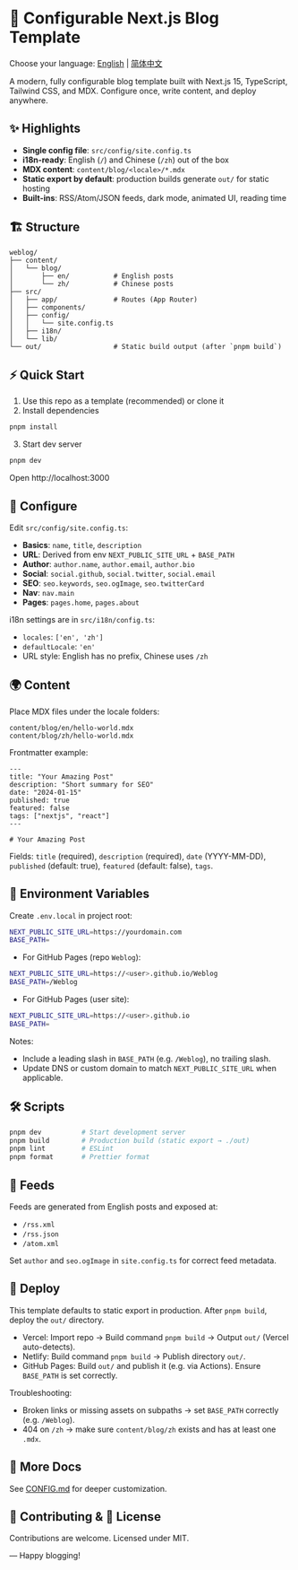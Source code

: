 # 🚀 Configurable Next.js Blog Template

Choose your language: [English](README.md) | [简体中文](README.zh-CN.md)

A modern, fully configurable blog template built with Next.js 15, TypeScript, Tailwind CSS, and MDX. Configure once, write content, and deploy anywhere.

## ✨ Highlights

- **Single config file**: `src/config/site.config.ts`
- **i18n-ready**: English (`/`) and Chinese (`/zh`) out of the box
- **MDX content**: `content/blog/<locale>/*.mdx`
- **Static export by default**: production builds generate `out/` for static hosting
- **Built-ins**: RSS/Atom/JSON feeds, dark mode, animated UI, reading time

## 🏗️ Structure

```
weblog/
├── content/
│   └── blog/
│       ├── en/           # English posts
│       └── zh/           # Chinese posts
├── src/
│   ├── app/              # Routes (App Router)
│   ├── components/
│   ├── config/
│   │   └── site.config.ts
│   ├── i18n/
│   └── lib/
└── out/                  # Static build output (after `pnpm build`)
```

## ⚡ Quick Start

1) Use this repo as a template (recommended) or clone it
2) Install dependencies

```bash
pnpm install
```

3) Start dev server

```bash
pnpm dev
```

Open http://localhost:3000

## 🔧 Configure

Edit `src/config/site.config.ts`:

- **Basics**: `name`, `title`, `description`
- **URL**: Derived from env `NEXT_PUBLIC_SITE_URL` + `BASE_PATH`
- **Author**: `author.name`, `author.email`, `author.bio`
- **Social**: `social.github`, `social.twitter`, `social.email`
- **SEO**: `seo.keywords`, `seo.ogImage`, `seo.twitterCard`
- **Nav**: `nav.main`
- **Pages**: `pages.home`, `pages.about`

i18n settings are in `src/i18n/config.ts`:

- `locales`: `['en', 'zh']`
- `defaultLocale`: `'en'`
- URL style: English has no prefix, Chinese uses `/zh`

## 🌍 Content

Place MDX files under the locale folders:

```
content/blog/en/hello-world.mdx
content/blog/zh/hello-world.mdx
```

Frontmatter example:

```mdx
---
title: "Your Amazing Post"
description: "Short summary for SEO"
date: "2024-01-15"
published: true
featured: false
tags: ["nextjs", "react"]
---

# Your Amazing Post
```

Fields: `title` (required), `description` (required), `date` (YYYY-MM-DD), `published` (default: true), `featured` (default: false), `tags`.

## 🔐 Environment Variables

Create `.env.local` in project root:

```bash
NEXT_PUBLIC_SITE_URL=https://yourdomain.com
BASE_PATH=
```

- For GitHub Pages (repo `Weblog`):

```bash
NEXT_PUBLIC_SITE_URL=https://<user>.github.io/Weblog
BASE_PATH=/Weblog
```

- For GitHub Pages (user site):

```bash
NEXT_PUBLIC_SITE_URL=https://<user>.github.io
BASE_PATH=
```

Notes:

- Include a leading slash in `BASE_PATH` (e.g. `/Weblog`), no trailing slash.
- Update DNS or custom domain to match `NEXT_PUBLIC_SITE_URL` when applicable.

## 🛠️ Scripts

```bash
pnpm dev          # Start development server
pnpm build        # Production build (static export → ./out)
pnpm lint         # ESLint
pnpm format       # Prettier format
```

## 📡 Feeds

Feeds are generated from English posts and exposed at:

- `/rss.xml`
- `/rss.json`
- `/atom.xml`

Set `author` and `seo.ogImage` in `site.config.ts` for correct feed metadata.

## 🚀 Deploy

This template defaults to static export in production. After `pnpm build`, deploy the `out/` directory.

- Vercel: Import repo → Build command `pnpm build` → Output `out/` (Vercel auto-detects).
- Netlify: Build command `pnpm build` → Publish directory `out/`.
- GitHub Pages: Build `out/` and publish it (e.g. via Actions). Ensure `BASE_PATH` is set correctly.

Troubleshooting:

- Broken links or missing assets on subpaths → set `BASE_PATH` correctly (e.g. `/Weblog`).
- 404 on `/zh` → make sure `content/blog/zh` exists and has at least one `.mdx`.

## 📖 More Docs

See [CONFIG.md](CONFIG.md) for deeper customization.

## 🤝 Contributing & 📄 License

Contributions are welcome. Licensed under MIT.

— Happy blogging!
